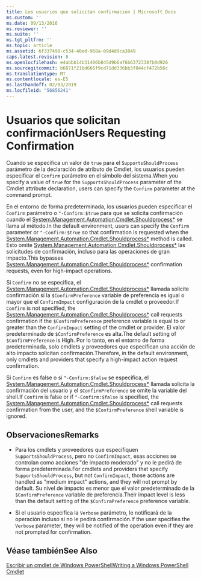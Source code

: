 ```yaml
---
title: Los usuarios que solicitan confirmación | Microsoft Docs
ms.custom: ''
ms.date: 09/13/2016
ms.reviewer: ''
ms.suite: ''
ms.tgt_pltfrm: ''
ms.topic: article
ms.assetid: 6f337498-c534-40ed-968a-09d4d9ca3849
caps.latest.revision: 8
ms.openlocfilehash: e4abbb14b31406b845d9b6af6b6372338fb0d926
ms.sourcegitcommit: b6871f21bd666f9cd71dd336bb3f844cf472b56c
ms.translationtype: MT
ms.contentlocale: es-ES
ms.lasthandoff: 02/03/2019
ms.locfileid: "56856241"
---
```

# <a name="users-requesting-confirmation"></a><span data-ttu-id="ebd05-102">Usuarios que solicitan confirmación</span><span class="sxs-lookup"><span data-stu-id="ebd05-102">Users Requesting Confirmation</span></span>

<span data-ttu-id="ebd05-103">Cuando se especifica un valor de `true` para el `SupportsShouldProcess` parámetro de la declaración de atributo de Cmdlet, los usuarios pueden especificar el `Confirm` parámetro en el símbolo del sistema.</span><span class="sxs-lookup"><span data-stu-id="ebd05-103">When you specify a value of `true` for the `SupportsShouldProcess` parameter of the Cmdlet attribute declaration, users can specify the `Confirm` parameter at the command prompt.</span></span>

<span data-ttu-id="ebd05-104">En el entorno de forma predeterminada, los usuarios pueden especificar el `Confirm` parámetro o `"-Confirm:$true` para que se solicita confirmación cuando el [System.Management.Automation.Cmdlet.Shouldprocess\*](/dotnet/api/System.Management.Automation.Cmdlet.ShouldProcess) se llama al método.</span><span class="sxs-lookup"><span data-stu-id="ebd05-104">In the default environment, users can specify the `Confirm` parameter or `"-Confirm:$true` so that confirmation is requested when the [System.Management.Automation.Cmdlet.Shouldprocess\*](/dotnet/api/System.Management.Automation.Cmdlet.ShouldProcess) method is called.</span></span> <span data-ttu-id="ebd05-105">Esto omite [System.Management.Automation.Cmdlet.Shouldprocess\*](/dotnet/api/System.Management.Automation.Cmdlet.ShouldProcess) las solicitudes de confirmación, incluso para las operaciones de gran impacto.</span><span class="sxs-lookup"><span data-stu-id="ebd05-105">This bypasses [System.Management.Automation.Cmdlet.Shouldprocess\*](/dotnet/api/System.Management.Automation.Cmdlet.ShouldProcess) confirmation requests, even for high-impact operations.</span></span>

<span data-ttu-id="ebd05-106">Si `Confirm` no se especifica, el [System.Management.Automation.Cmdlet.Shouldprocess\*](/dotnet/api/System.Management.Automation.Cmdlet.ShouldProcess) llamada solicite confirmación si la `$ConfirmPreference` variable de preferencia es igual o mayor que el `ConfirmImpact` configuración de la cmdlet o proveedor.</span><span class="sxs-lookup"><span data-stu-id="ebd05-106">If `Confirm` is not specified, the [System.Management.Automation.Cmdlet.Shouldprocess\*](/dotnet/api/System.Management.Automation.Cmdlet.ShouldProcess) call requests confirmation if the `$ConfirmPreference` preference variable is equal to or greater than the `ConfirmImpact` setting of the cmdlet or provider.</span></span> <span data-ttu-id="ebd05-107">El valor predeterminado de `$ConfirmPreference` es alta.</span><span class="sxs-lookup"><span data-stu-id="ebd05-107">The default setting of `$ConfirmPreference` is High.</span></span> <span data-ttu-id="ebd05-108">Por lo tanto, en el entorno de forma predeterminada, solo cmdlets y proveedores que especifican una acción de alto impacto solicitan confirmación.</span><span class="sxs-lookup"><span data-stu-id="ebd05-108">Therefore, in the default environment, only cmdlets and providers that specify a high-impact action request confirmation.</span></span>

<span data-ttu-id="ebd05-109">Si `Confirm` es false o si `"-Confirm:$false` se especifica, el [System.Management.Automation.Cmdlet.Shouldprocess\*](/dotnet/api/System.Management.Automation.Cmdlet.ShouldProcess) llamada solicita la confirmación del usuario y el `$ConfirmPreference` se omite la variable del shell.</span><span class="sxs-lookup"><span data-stu-id="ebd05-109">If `Confirm` is false or if `"-Confirm:$false` is specified, the [System.Management.Automation.Cmdlet.Shouldprocess\*](/dotnet/api/System.Management.Automation.Cmdlet.ShouldProcess) call requests confirmation from the user, and the `$ConfirmPreference` shell variable is ignored.</span></span>

## <a name="remarks"></a><span data-ttu-id="ebd05-110">Observaciones</span><span class="sxs-lookup"><span data-stu-id="ebd05-110">Remarks</span></span>

- <span data-ttu-id="ebd05-111">Para los cmdlets y proveedores que especifiquen `SupportsShouldProcess`, pero no `ConfirmImpact`, esas acciones se controlan como acciones "de impacto moderado" y no le pedirá de forma predeterminada.</span><span class="sxs-lookup"><span data-stu-id="ebd05-111">For cmdlets and providers that specify `SupportsShouldProcess`, but not `ConfirmImpact`, those actions are handled as "medium impact" actions, and they will not prompt by default.</span></span> <span data-ttu-id="ebd05-112">Su nivel de impacto es menor que el valor predeterminado de la `$ConfirmPreference` variable de preferencia.</span><span class="sxs-lookup"><span data-stu-id="ebd05-112">Their impact level is less than the default setting of the `$ConfirmPreference` preference variable.</span></span>

- <span data-ttu-id="ebd05-113">Si el usuario especifica la `Verbose` parámetro, le notificará de la operación incluso si no le pedirá confirmación.</span><span class="sxs-lookup"><span data-stu-id="ebd05-113">If the user specifies the `Verbose` parameter, they will be notified of the operation even if they are not prompted for confirmation.</span></span>

## <a name="see-also"></a><span data-ttu-id="ebd05-114">Véase también</span><span class="sxs-lookup"><span data-stu-id="ebd05-114">See Also</span></span>

[<span data-ttu-id="ebd05-115">Escribir un cmdlet de Windows PowerShell</span><span class="sxs-lookup"><span data-stu-id="ebd05-115">Writing a Windows PowerShell Cmdlet</span></span>](./writing-a-windows-powershell-cmdlet.md)
